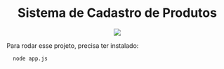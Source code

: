 <h1 align='center'>Sistema de Cadastro de Produtos</h1>

<p align='center'>
<img src="https://img.shields.io/static/v1?label=status&message=Em desenvolvimento&color=blue">
</p>

Para rodar esse projeto, precisa ter instalado:

```
  node app.js
```
